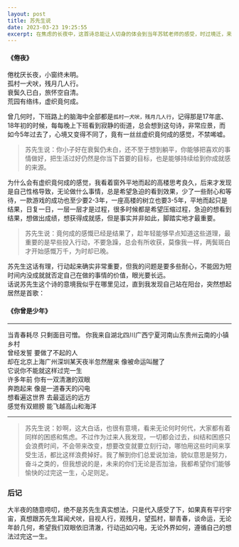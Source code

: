```yaml
---
layout: post
title: 苏先生说
date: 2023-03-23 19:25:55
excerpt: 在焦虑的长夜中，这首诗总能让人切身的体会到当年苏轼老师的感受，时过境迁，来到我们所谓的现代化社会，又有多少人会有同样的情感？漫漫历史长河在浩瀚的宇宙里，也非常短暂，所以这首跨越了将近千年的诗，在现在看起来也是非常贴切，能够引起很多人的共鸣。
---
```


#### 《倦夜》

倦枕厌长夜，小窗终未明。  
孤村一犬吠，残月几人行。  
衰鬓久已白，旅怀空自清。  
荒园有络纬，虚织竟何成。

曾几何时，下班路上的脑海中全部都是`孤村一犬吠，残月几人行`，记得那是17年底、18年初的时候，每每晚上下班看到寂静的街道，总会想到这句诗，非常应景，而如今5年过去了，心境又变得不同了，竟有一丝丝虚织竟何成的感觉，不禁唏嘘。

> 苏先生说：你小子好在衰鬓仍未白，还不至于想到躺平，你能够把喜欢的事情做好，把生活过好仍然是你当下首要的目标，也是能够持续给到你成就感的来源。

为什么会有虚织竟何成的感觉，我看着窗外平地而起的高楼思考良久，后来才发现是自己性格导致，无论做什么事情，总是希望急迫的看到效果，少了一些耐心和等待，一款游戏的成功也至少要2-3年，一座高楼的树立也要3-5年，平地而起只是结果，日复一日，一层一层才是过程，很多时候都是希望压缩过程，急迫的想看到结果，想做出成绩，想获得成就感，但是事实并非如此，脚踏实地才最重要。

> 苏先生说：竟何成的感慨已经是结果了，趁年轻能够早点知道这些道理，最重要的是早些投入行动，不要急躁，总会有所收获，莫像我一样，两鬓斑白才开始感慨万千，为时却已晚。

苏先生这话有理，行动起来确实非常重要，但我的问题是要多些耐心，不能因为短时间内没成就就否定自己在做的事情的价值，眼光要长远。  
话说苏先生这个诗的意境我似乎在哪里见过，直到我发现自己站在阳台，突然想起居然是首歌：  

#### 《你曾是少年》
--------
当青春耗尽 只剩面目可憎。
你我来自湖北四川广西宁夏河南山东贵州云南的小镇乡村  
曾经发誓 要做了不起的人  
却在北京上海广州深圳某天夜半忽然醒来 像被命运叫醒了  
它说你不能就这样过完一生  
许多年前 你有一双清澈的双眼  
奔跑起来 像是一道春天的闪电  
想看遍这世界 去最遥远的远方  
感觉有双翅膀 能飞越高山和海洋 

-------------

> 苏先生说：妙啊，这大白话，也很有意境，看来无论何时何代，大家都有着同样的困惑和焦虑。不过作为过来人我发现，一切都会过去，纠结和困惑只会浪费时间，不会带来改变，想要改变就要立刻行动，哪怕用这些时间来享受生活，都比这样浪费掉好。我了解到你们总爱说加油，貌似意思是努力，奋斗之类的，但我想说的是，未来的你们无论是否加油，我都希望你们能够愉快的过完这一生，心足则足。

### 后记

大半夜的随意唠叨，绝不是苏先生真实想法，只是代入感受了下，如果真有平行宇宙，真想跟苏先生耳闻犬吠，目视人行，观残月，望孤村，聊青春，谈命运，无论年龄几何，希望我们双眼依旧清澈，行动迅如闪电，无论外界如何，遵循自己的想法过完这一生。
